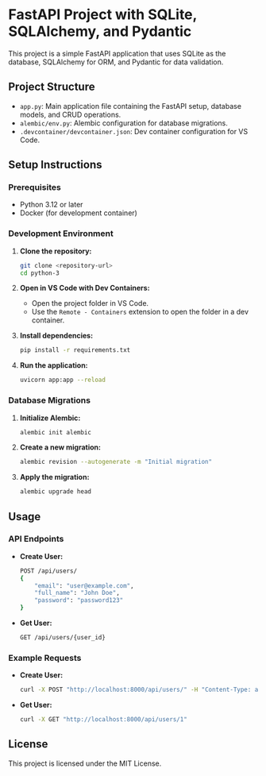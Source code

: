 # FastAPI Project with SQLite, SQLAlchemy, and Pydantic

This project is a simple FastAPI application that uses SQLite as the database, SQLAlchemy for ORM, and Pydantic for data validation.

## Project Structure

- `app.py`: Main application file containing the FastAPI setup, database models, and CRUD operations.
- `alembic/env.py`: Alembic configuration for database migrations.
- `.devcontainer/devcontainer.json`: Dev container configuration for VS Code.

## Setup Instructions

### Prerequisites

- Python 3.12 or later
- Docker (for development container)

### Development Environment

1. **Clone the repository:**
    ```sh
    git clone <repository-url>
    cd python-3
    ```

2. **Open in VS Code with Dev Containers:**
    - Open the project folder in VS Code.
    - Use the `Remote - Containers` extension to open the folder in a dev container.

3. **Install dependencies:**
    ```sh
    pip install -r requirements.txt
    ```

4. **Run the application:**
    ```sh
    uvicorn app:app --reload
    ```

### Database Migrations

1. **Initialize Alembic:**
    ```sh
    alembic init alembic
    ```

2. **Create a new migration:**
    ```sh
    alembic revision --autogenerate -m "Initial migration"
    ```

3. **Apply the migration:**
    ```sh
    alembic upgrade head
    ```

## Usage

### API Endpoints

- **Create User:**
    ```sh
    POST /api/users/
    {
        "email": "user@example.com",
        "full_name": "John Doe",
        "password": "password123"
    }
    ```

- **Get User:**
    ```sh
    GET /api/users/{user_id}
    ```

### Example Requests

- **Create User:**
    ```sh
    curl -X POST "http://localhost:8000/api/users/" -H "Content-Type: application/json" -d '{"email":"user@example.com","full_name":"John Doe","password":"password123"}'
    ```

- **Get User:**
    ```sh
    curl -X GET "http://localhost:8000/api/users/1"
    ```

## License

This project is licensed under the MIT License.